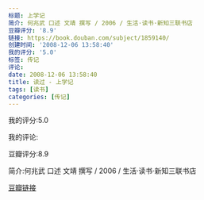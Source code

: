 ```yaml
---
标题: 上学记
简介: 何兆武 口述 文靖 撰写 / 2006 / 生活·读书·新知三联书店
豆瓣评分: '8.9'
链接: https://book.douban.com/subject/1859140/
创建时间: '2008-12-06 13:58:40'
我的评分: '5.0'
标签: 传记
评论:
date: 2008-12-06 13:58:40
title: 读过 - 上学记
tags: [读书]
categories: [传记]
---
```


我的评分:5.0

我的评论:

豆瓣评分:8.9

简介:何兆武 口述 文靖 撰写 / 2006 / 生活·读书·新知三联书店

[豆瓣链接](https://book.douban.com/subject/1859140/)


